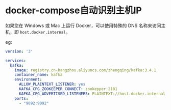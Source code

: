 # docker-compose自动识别主机IP

如果您在 Windows 或 Mac 上运行 Docker，可以使用特殊的 DNS 名称来访问主机，即 `host.docker.internal`。

eg: 

```yml
version: '3'

services:
  kafka:
    image: registry.cn-hangzhou.aliyuncs.com/zhengqing/kafka:3.4.1
    container_name: kafka
    environment:
      ALLOW_PLAINTEXT_LISTENER: yes
      KAFKA_CFG_ZOOKEEPER_CONNECT: zookepper:2181                        
      KAFKA_CFG_ADVERTISED_LISTENERS: PLAINTEXT://host.docker.internal:9092
    ports: 
      - "9092:9092"
```
